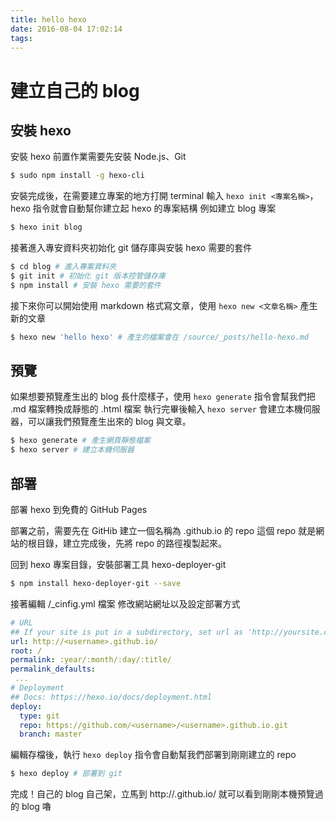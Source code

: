 ```yaml
---
title: hello hexo
date: 2016-08-04 17:02:14
tags:
---
```

# 建立自己的 blog

## 安裝 hexo

安裝 hexo 前置作業需要先安裝 Node.js、Git

``` bash
$ sudo npm install -g hexo-cli
```

安裝完成後，在需要建立專案的地方打開 terminal 輸入 `hexo init <專案名稱>`，hexo 指令就會自動幫你建立起 hexo 的專案結構
例如建立 blog 專案

``` bash
$ hexo init blog
```

接著進入專安資料夾初始化 git 儲存庫與安裝 hexo 需要的套件 

``` bash
$ cd blog # 進入專案資料夾
$ git init # 初始化 git 版本控管儲存庫
$ npm install # 安裝 hexo 需要的套件
```

接下來你可以開始使用 markdown 格式寫文章，使用 `hexo new <文章名稱>` 產生新的文章
``` bash
$ hexo new 'hello hexo' # 產生的檔案會在 /source/_posts/hello-hexo.md
```

## 預覽

如果想要預覽產生出的 blog 長什麼樣子，使用 `hexo generate` 指令會幫我們把 .md 檔案轉換成靜態的 .html 檔案
執行完畢後輸入 `hexo server` 會建立本機伺服器，可以讓我們預覽產生出來的 blog 與文章。

``` bash
$ hexo generate # 產生網頁靜態檔案
$ hexo server # 建立本機伺服器
``` 

## 部署

部署 hexo 到免費的 GitHub Pages

部署之前，需要先在 GitHib 建立一個名稱為 <username>.github.io 的 repo
這個 repo 就是網站的根目錄，建立完成後，先將 repo 的路徑複製起來。

回到 hexo 專案目錄，安裝部署工具 hexo-deployer-git
``` bash
$ npm install hexo-deployer-git --save
```

接著編輯 /_cinfig.yml 檔案
修改網站網址以及設定部署方式

``` yml
# URL
## If your site is put in a subdirectory, set url as 'http://yoursite.com/child' and root as '/child/'
url: http://<username>.github.io/
root: /
permalink: :year/:month/:day/:title/
permalink_defaults:
 ...
# Deployment
## Docs: https://hexo.io/docs/deployment.html
deploy:
  type: git
  repo: https://github.com/<username>/<username>.github.io.git
  branch: master

```

編輯存檔後，執行 `hexo deploy` 指令會自動幫我們部署到剛剛建立的 repo

``` bash
$ hexo deploy # 部署到 git
```

完成！自己的 blog 自己架，立馬到 http://<username>.github.io/ 就可以看到剛剛本機預覽過的 blog 嚕